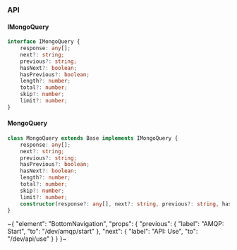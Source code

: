 

### API

#### IMongoQuery

```ts
interface IMongoQuery {
    response: any[];
    next?: string;
    previous?: string;
    hasNext?: boolean;
    hasPrevious?: boolean;
    length?: number;
    total?: number;
    skip?: number;
    limit?: number;
}
```

#### MongoQuery

```ts
class MongoQuery extends Base implements IMongoQuery {
    response: any[];
    next?: string;
    previous?: string;
    hasPrevious?: boolean;
    hasNext?: boolean;
    length?: number;
    total?: number;
    skip?: number;
    limit?: number;
    constructor(response?: any[], next?: string, previous?: string, hasPrevious?: boolean, hasNext?: boolean, length?: number, total?: number, skip?: number, limit?: number);
}
```


~{
  "element": "BottomNavigation",
  "props": {
    "previous": {
      "label": "AMQP: Start",
      "to": "/dev/amqp/start"
    },
    "next": {
      "label": "API: Use",
      "to": "/dev/api/use"
    }
  }
}~